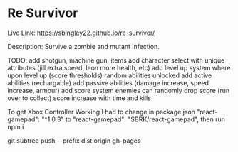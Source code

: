# Re Survivor

Live Link: https://sbingley22.github.io/re-survivor/

Description:
Survive a zombie and mutant infection.

TODO:
add shotgun, machine gun, items
add character select with unique attributes (jill extra speed, leon more health, etc)
add level up system where upon level up (score thresholds) random abilities unlocked
add active abilities (rechargable)
add passive abilities (damage increase, speed increase, armour)
add score system
enemies can randomly drop score (run over to collect)
score increase with time and kills


To get Xbox Controller Working I had to change in package.json
"react-gamepad": "^1.0.3" to "react-gamepad": "SBRK/react-gamepad",
then run npm i

git subtree push --prefix dist origin gh-pages